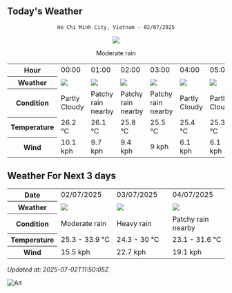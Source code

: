 ## Today's Weather
<div align="center">

`Ho Chi Minh City, Vietnam - 02/07/2025`

<img src="https://cdn.weatherapi.com/weather/64x64/day/302.png"/>

Moderate rain

</div>


<table>
    <tr>
        <th>Hour</th>
          <td>00:00</div>   <td>01:00</div>   <td>02:00</div>   <td>03:00</div>   <td>04:00</div>   <td>05:00</div>   <td>06:00</div>   <td>07:00</div>   <td>08:00</div>   <td>09:00</div>   <td>10:00</div>   <td>11:00</div>   <td>12:00</div>   <td>13:00</div>   <td>14:00</div>   <td>15:00</div>   <td>16:00</div>   <td>17:00</div>   <td>$${\color{red}18:00}$$</td>   <td>19:00</div>   <td>20:00</div>   <td>21:00</div>   <td>22:00</div>   <td>23:00</div> 
    </tr>
    <tr>
        <th>Weather</th>
        <td><img src="https://cdn.weatherapi.com/weather/64x64/night/116.png"></img></td><td><img src="https://cdn.weatherapi.com/weather/64x64/night/176.png"></img></td><td><img src="https://cdn.weatherapi.com/weather/64x64/night/176.png"></img></td><td><img src="https://cdn.weatherapi.com/weather/64x64/night/176.png"></img></td><td><img src="https://cdn.weatherapi.com/weather/64x64/night/116.png"></img></td><td><img src="https://cdn.weatherapi.com/weather/64x64/night/116.png"></img></td><td><img src="https://cdn.weatherapi.com/weather/64x64/day/113.png"></img></td><td><img src="https://cdn.weatherapi.com/weather/64x64/day/113.png"></img></td><td><img src="https://cdn.weatherapi.com/weather/64x64/day/116.png"></img></td><td><img src="https://cdn.weatherapi.com/weather/64x64/day/116.png"></img></td><td><img src="https://cdn.weatherapi.com/weather/64x64/day/116.png"></img></td><td><img src="https://cdn.weatherapi.com/weather/64x64/day/176.png"></img></td><td><img src="https://cdn.weatherapi.com/weather/64x64/day/266.png"></img></td><td><img src="https://cdn.weatherapi.com/weather/64x64/day/122.png"></img></td><td><img src="https://cdn.weatherapi.com/weather/64x64/day/353.png"></img></td><td><img src="https://cdn.weatherapi.com/weather/64x64/day/266.png"></img></td><td><img src="https://cdn.weatherapi.com/weather/64x64/day/353.png"></img></td><td><img src="https://cdn.weatherapi.com/weather/64x64/day/293.png"></img></td><td><img src="https://cdn.weatherapi.com/weather/64x64/night/176.png"></img></td><td><img src="https://cdn.weatherapi.com/weather/64x64/night/122.png"></img></td><td><img src="https://cdn.weatherapi.com/weather/64x64/night/293.png"></img></td><td><img src="https://cdn.weatherapi.com/weather/64x64/night/299.png"></img></td><td><img src="https://cdn.weatherapi.com/weather/64x64/night/353.png"></img></td><td><img src="https://cdn.weatherapi.com/weather/64x64/night/353.png"></img></td>
    </tr>
    <tr>
        <th>Condition</th>
        <td width="200px">Partly Cloudy </td><td width="200px">Patchy rain nearby</td><td width="200px">Patchy rain nearby</td><td width="200px">Patchy rain nearby</td><td width="200px">Partly Cloudy </td><td width="200px">Partly Cloudy </td><td width="200px">Sunny</td><td width="200px">Sunny</td><td width="200px">Partly Cloudy </td><td width="200px">Partly Cloudy </td><td width="200px">Partly Cloudy </td><td width="200px">Patchy rain nearby</td><td width="200px">Light drizzle</td><td width="200px">Overcast </td><td width="200px">Light rain shower</td><td width="200px">Light drizzle</td><td width="200px">Light rain shower</td><td width="200px">Patchy light rain</td><td width="200px">Patchy rain nearby</td><td width="200px">Overcast </td><td width="200px">Patchy light rain</td><td width="200px">Moderate rain at times</td><td width="200px">Light rain shower</td><td width="200px">Light rain shower</td>
    </tr>
    <tr>
        <th>Temperature</th>
        <td>26.2 °C</td><td>26.1 °C</td><td>25.8 °C</td><td>25.5 °C</td><td>25.4 °C</td><td>25.3 °C</td><td>25.5 °C</td><td>26.6 °C</td><td>28.2 °C</td><td>29.8 °C</td><td>30.9 °C</td><td>32.3 °C</td><td>32.9 °C</td><td>33.6 °C</td><td>33.9 °C</td><td>32.9 °C</td><td>31.2 °C</td><td>30.1 °C</td><td>30.4 °C</td><td>28.3 °C</td><td>27.8 °C</td><td>27.4 °C</td><td>26.6 °C</td><td>25.9 °C</td>
    </tr>
    <tr>
        <th>Wind</th>
        <td>10.1 kph</td><td>9.7 kph</td><td>9.4 kph</td><td>9 kph</td><td>6.1 kph</td><td>6.1 kph</td><td>6.8 kph</td><td>7.9 kph</td><td>9.7 kph</td><td>10.8 kph</td><td>9 kph</td><td>9 kph</td><td>9.7 kph</td><td>10.1 kph</td><td>11.2 kph</td><td>11.2 kph</td><td>12.2 kph</td><td>12.2 kph</td><td>11.9 kph</td><td>10.8 kph</td><td>11.2 kph</td><td>12.2 kph</td><td>15.5 kph</td><td>14 kph</td>
    </tr>
</table>


## Weather For Next 3 days


<table>
    <tr>
        <th>Date</th>
        <td>02/07/2025</td><td>03/07/2025</td><td>04/07/2025</td>
    </tr>
    <tr>
        <th>Weather</th>
        <td><img src="https://cdn.weatherapi.com/weather/64x64/day/302.png"></img></td><td><img src="https://cdn.weatherapi.com/weather/64x64/day/308.png"></img></td><td><img src="https://cdn.weatherapi.com/weather/64x64/day/176.png"></img></td>
    </tr>
    <tr>
        <th>Condition</th>
        <td width="200px">Moderate rain</td><td width="200px">Heavy rain</td><td width="200px">Patchy rain nearby</td>
    </tr>
    <tr>
        <th>Temperature</th>
        <td>25.3 -  33.9 °C</td><td>24.3 -  30 °C</td><td>23.1 -  31.6 °C</td>
    </tr>
    <tr>
        <th>Wind</th>
        <td>15.5 kph</td><td>22.7 kph</td><td>19.1 kph</td>
    </tr>
</table>


*Updated at: 2025-07-02T11:50:05Z*

![Alt](https://repobeats.axiom.co/api/embed/7d451ae2cdef1648d2e14e5cc714356b2ebae209.svg "Repobeats analytics image")